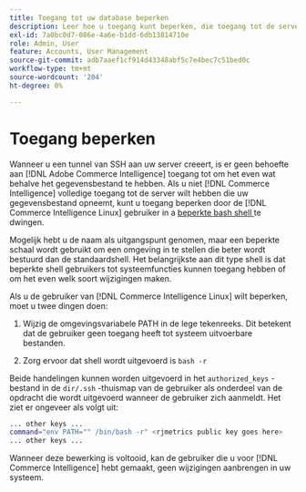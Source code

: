 ```yaml
---
title: Toegang tot uw database beperken
description: Leer hoe u toegang kunt beperken, die toegang tot de server beperken die uw gegevensbestand opneemt.
exl-id: 7a0bc0d7-086e-4a6e-b1dd-6db13814710e
role: Admin, User
feature: Accounts, User Management
source-git-commit: adb7aaef1cf914d43348abf5c7e4bec7c51bed0c
workflow-type: tm+mt
source-wordcount: '204'
ht-degree: 0%

---
```


# Toegang beperken

Wanneer u een tunnel van SSH aan uw server creeert, is er geen behoefte aan [!DNL Adobe Commerce Intelligence] toegang tot om het even wat behalve het gegevensbestand te hebben. Als u niet [!DNL Commerce Intelligence] volledige toegang tot de server wilt hebben die uw gegevensbestand opneemt, kunt u toegang beperken door de [!DNL Commerce Intelligence Linux] gebruiker in a [ beperkte bash shell ](https://www.gnu.org/software/bash/manual/html_node/The-Restricted-Shell.html) te dwingen.

Mogelijk hebt u de naam als uitgangspunt genomen, maar een beperkte schaal wordt gebruikt om een omgeving in te stellen die beter wordt bestuurd dan de standaardshell. Het belangrijkste aan dit type shell is dat beperkte shell gebruikers tot systeemfuncties kunnen toegang hebben of om het even welk soort wijzigingen maken.

Als u de gebruiker van [!DNL Commerce Intelligence Linux] wilt beperken, moet u twee dingen doen:

1. Wijzig de omgevingsvariabele PATH in de lege tekenreeks. Dit betekent dat de gebruiker geen toegang heeft tot systeem uitvoerbare bestanden.

1. Zorg ervoor dat shell wordt uitgevoerd is `bash -r`

Beide handelingen kunnen worden uitgevoerd in het `authorized_keys` -bestand in de `dir/.ssh` -thuismap van de gebruiker als onderdeel van de opdracht die wordt uitgevoerd wanneer de gebruiker zich aanmeldt. Het ziet er ongeveer als volgt uit:

```bash
... other keys ...
command="env PATH="" /bin/bash -r" <rjmetrics public key goes here>
... other keys ...
```

Wanneer deze bewerking is voltooid, kan de gebruiker die u voor [!DNL Commerce Intelligence] hebt gemaakt, geen wijzigingen aanbrengen in uw systeem.
